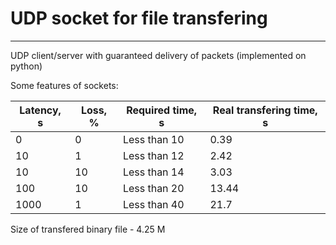 # UDP socket for file transfering 
-----------------------------------------------------------------------------------------------------------------------------
UDP client/server with guaranteed delivery of packets (implemented on python)

Some features of sockets:

| Latency, s | Loss, % | Required time, s | Real transfering time, s |
|------------|---------|------------------|--------------------------|
| 0          | 0       | Less than 10     | 0.39                     |
| 10         | 1       | Less than 12     | 2.42                     |
| 10         | 10      | Less than 14     | 3.03                     |
| 100        | 10      | Less than 20     | 13.44                    |
| 1000       | 1       | Less than 40     | 21.7                     |
Size of transfered binary file - 4.25 M 
